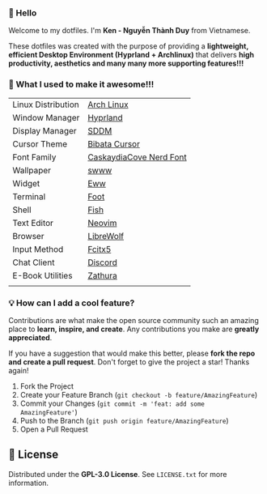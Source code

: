 [//]: # "Showcase Section"
[//]: # "About Section"

### 🌟 Hello

Welcome to my dotfiles. I'm **Ken - Nguyễn Thành Duy** from Vietnamese.

These dotfiles was created with the purpose of providing a **lightweight, efficient Desktop Environment (Hyprland + Archlinux)** that delivers **high productivity, aesthetics and many many more supporting features!!!**

[//]: # "Features"

<!-- markdownlint-disable -->

### 🚀 What I used to make it awesome!!!

<!-- markdownlint-enable -->

|                    |                                                                     |
| ------------------ | ------------------------------------------------------------------- |
| Linux Distribution | <a href="https://archlinux.org/">Arch Linux</a>                     |
| Window Manager     | <a href="https://github.com/hyprwm/Hyprland">Hyprland</a>           |
| Display Manager    | <a href="https://github.com/sddm/sddm">SDDM</a>                     |
| Cursor Theme       | <a href="https://github.com/ful1e5/Bibata_Cursor">Bibata Cursor</a> |
| Font Family        | <a href="https://www.nerdfonts.com/">CaskaydiaCove Nerd Font</a>    |
| Wallpaper          | <a href="https://github.com/LGFae/swww">swww</a>                    |
| Widget             | <a href="https://github.com/elkowar/eww">Eww</a>                    |
| Terminal           | <a href="https://codeberg.org/dnkl/foot">Foot</a>                   |
| Shell              | <a href="https://fishshell.com/">Fish</a>                           |
| Text Editor        | <a href="https://neovim.io/">Neovim</a>                             |
| Browser            | <a href="https://librewolf.net/">LibreWolf</a>                      |
| Input Method       | <a href="https://github.com/fcitx/fcitx5">Fcitx5</a>                |
| Chat Client        | <a href="https://discord.com/">Discord</a>                          |
| E-Book Utilities   | <a href="https://github.com/pwmt/zathura">Zathura</a>               |
|                    |                                                                     |

[//]: # "Contribute"

### 💡 How can I add a cool feature?

Contributions are what make the open source community such an amazing place to **learn, inspire, and create**. Any contributions you make are **greatly appreciated**.

If you have a suggestion that would make this better, please **fork the repo and create a pull request**. Don't forget to give the project a star! Thanks again!

1. Fork the Project
2. Create your Feature Branch (`git checkout -b feature/AmazingFeature`)
3. Commit your Changes (`git commit -m 'feat: add some AmazingFeature'`)
4. Push to the Branch (`git push origin feature/AmazingFeature`)
5. Open a Pull Request

## 📄 License

Distributed under the **GPL-3.0 License**. See `LICENSE.txt` for more information.
